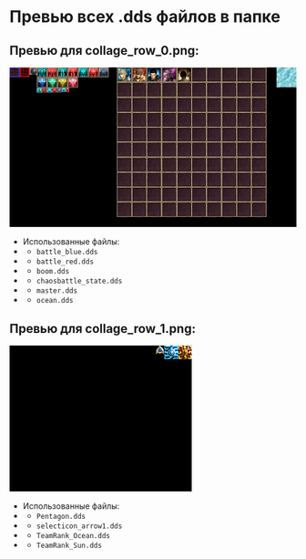 # Превью всех .dds файлов в папке
## Превью для collage_row_0.png:
![collage_row_0.png](collage_row_0.png)
- Использованные файлы:
- - ``` battle_blue.dds ```
- - ``` battle_red.dds ```
- - ``` boom.dds ```
- - ``` chaosbattle_state.dds ```
- - ``` master.dds ```
- - ``` ocean.dds ```
## Превью для collage_row_1.png:
![collage_row_1.png](collage_row_1.png)
- Использованные файлы:
- - ``` Pentagon.dds ```
- - ``` selecticon_arrow1.dds ```
- - ``` TeamRank_Ocean.dds ```
- - ``` TeamRank_Sun.dds ```
